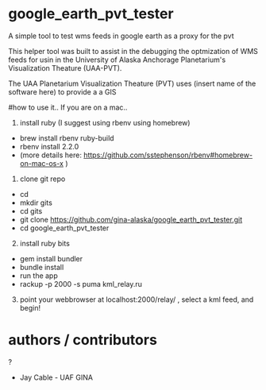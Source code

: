 # google_earth_pvt_tester
A simple tool to test wms feeds in google earth as a proxy for the pvt

This helper tool was built to assist in the debugging the optmization of WMS feeds for usin in the University of Alaska Anchorage Planetarium's Visualization Theature (UAA-PVT).

The UAA Planetarium Visualization Theature (PVT) uses (insert name of the software here) to provide a a GIS 


#how to use it..
If you are on a mac..
1. install ruby (I suggest using rbenv using homebrew)
  * brew install rbenv ruby-build
  * rbenv install 2.2.0
  * (more details here: https://github.com/sstephenson/rbenv#homebrew-on-mac-os-x )	
1. clone git repo
  * cd 
  * mkdir gits
  * cd gits
  * git clone https://github.com/gina-alaska/google_earth_pvt_tester.git
  * cd google_earth_pvt_tester
2. install ruby bits
  * gem install bundler 
  * bundle install 
  * run the app
  * rackup -p 2000  -s puma  kml_relay.ru
3. point your webbrowser at localhost:2000/relay/ , select a kml feed, and begin!

# authors / contributors
?
* Jay Cable - UAF GINA
